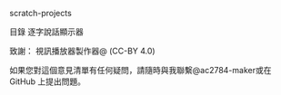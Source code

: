 scratch-projects

目錄
逐字說話顯示器

致謝：
視訊播放器製作器@ (CC-BY 4.0)


如果您對這個意見清單有任何疑問，請隨時與我聯繫@ac2784-maker或在 GitHub 上提出問題。
